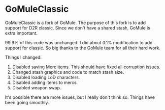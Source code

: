 # GoMuleClassic
GoMuleClassic is a fork of GoMule. The purpose of this fork is to add support for D2R classic. Since we don't have a shared stash, GoMule is extra important.

99.9% of this code was unchanged. I did about 0.1% modification to add support for classic. So big thanks to the GoMule team for all their hard work.

Things I changed.

1. Disabled saving Merc items. This should have fixed all corruption issues.
2. Changed stash graphics and code to match stash size.
3. Disabled loading LoD characters.
4. Disabled adding items to mercs.
5. Disabled weapon swap.

It's possible there are more issues, but I really don't think so. Things have been going smoothly.
